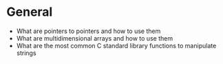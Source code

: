 # General
* What are pointers to pointers and how to use them
* What are multidimensional arrays and how to use them
* What are the most common C standard library functions to manipulate strings
